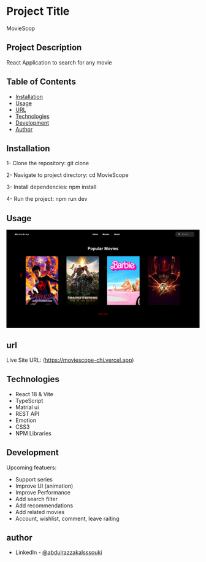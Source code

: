 # Project Title

MovieScop

## Project Description

React Application to search for any movie

## Table of Contents

- [Installation](#installation)
- [Usage](#usage)
- [URL](#url)
- [Technologies](#technologies)
- [Development](#development)
- [Author](#author)

## Installation

1- Clone the repository:
git clone

2- Navigate to project directory:
cd MovieScope

3- Install dependencies:
npm install

4- Run the project:
npm run dev

## Usage

![MovieScope](./public/MovieScope.png)

## url

Live Site URL: (https://moviescope-chi.vercel.app)

## Technologies

- React 18 & Vite
- TypeScript
- Matrial ui
- REST API
- Emotion
- CSS3
- NPM Libraries

## Development

Upcoming featuers:

- Support series
- Improve UI (animation)
- Improve Performance
- Add search filter
- Add recommendations
- Add related movies
- Account, wishlist, comment, leave raiting

## author

- LinkedIn - [@abdulrazzakalsssouki](https://www.linkedin.com/in/abdulrazzakalsssouki)
